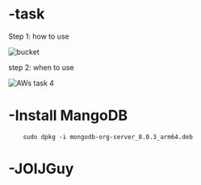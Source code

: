 # -task
Step 1: how to use

![bucket](https://github.com/user-attachments/assets/694576da-eea9-4344-baa5-15373af04cff)

step 2: when to use

![AWs task  4](https://github.com/user-attachments/assets/9c8dd3b9-c1ec-4d4d-a2f5-93669577af99)

# -Install MangoDB
``` git 
    sudo dpkg -i mongodb-org-server_8.0.3_arm64.deb
```
# -JOIJGuy


